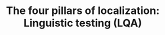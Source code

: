 ---
layout: post
title:  "The four pillars of localization: Linguistic testing (LQA)"
description: ""
---